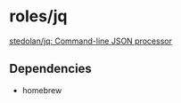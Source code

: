 # roles/jq
[stedolan/jq: Command-line JSON processor](https://github.com/stedolan/jq)



## Dependencies
- homebrew

